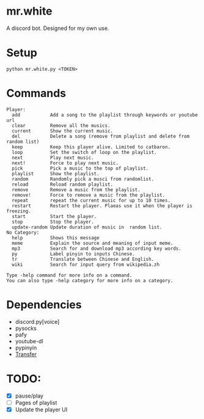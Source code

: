 # mr.white
A discord bot.
Designed for my own use.

# Setup
`python mr.white.py <TOKEN>`

# Commands
```
Player:
  add           Add a song to the playlist through keywords or youtube url
  clear         Remove all the musics.
  current       Show the current music.
  del           Delete a song (remove from playlist and delete from random list)
  keep          Keep this player alive. Limited to catbaron.
  loop          Set the switch of loop on the playlist.
  next          Play next music.
  next!         Force to play next music.
  pick          Pick a music to the top of playlist.
  playlist      Show the playlist.
  random        Randomly pick a musci from randomlist.
  reload        Reload random playlist.
  remove        Remove a music from the playlist.
  remove!       Force to remove a music from the playlist.
  repeat        repeat the current music for up to 10 times.
  restart       Restart the player. Plaeas use it when the player is freezing.
  start         Start the player.
  stop          Stop the player.
  update-random Update duration of music in  random list.
​No Category:
  help          Shows this message
  meme          Explain the source and meaning of input meme.
  mp3           Search for and download mp3 according key words.
  py            Label pinyin to inputs Chinese.
  tr            Translate between Chinese and English.
  wiki          Search for input query from wikipedia.zh

Type -help command for more info on a command.
You can also type -help category for more info on a category.
```

# Dependencies
* discord.py[voice]
* pysocks
* pafy
* youtube-dl
* pypinyin
* [Transfer](https://github.com/Mikubill/transfer)

# TODO:
- [x] pause/play
- [ ] Pages of playlist
- [x] Update the player UI
